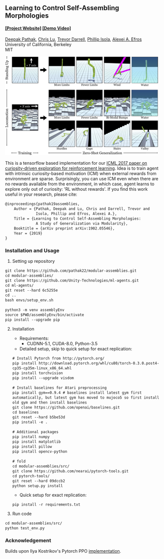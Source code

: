 ## Learning to Control Self-Assembling Morphologies ##
#### [[Project Website]](https://pathak22.github.io/modular-assemblies/) [[Demo Video]](https://www.youtube.com/watch?v=heR2yD8HOvY)

[Deepak Pathak](https://people.eecs.berkeley.edu/~pathak/), [Chris Lu](https://chris-lu.weebly.com/), [Trevor Darrell](https://people.eecs.berkeley.edu/~trevor/), [Phillip Isola](https://www.eecs.mit.edu/people/faculty/phillip-isola/), [Alexei A. Efros](https://people.eecs.berkeley.edu/~efros/)<br/>
University of California, Berkeley<br/>
MIT

<a href="envs/teaser.jpg">
<img src="envs/teaser.jpg" width="500">
</img></a>

This is a tensorflow based implementation for our [ICML 2017 paper on curiosity-driven exploration for reinforcement learning](http://pathak22.github.io/noreward-rl/). Idea is to train agent with intrinsic curiosity-based motivation (ICM) when external rewards from environment are sparse. Surprisingly, you can use ICM even when there are no rewards available from the environment, in which case, agent learns to explore only out of curiosity: 'RL without rewards'. If you find this work useful in your research, please cite:

    @inproceedings{pathak19assemblies,
        Author = {Pathak, Deepak and Lu, Chris and Darrell, Trevor and
                  Isola, Phillip and Efros, Alexei A.},
        Title = {Learning to Control Self-Assembling Morphologies:
                  A Study of Generalization via Modularity},
        Booktitle = {arXiv preprint arXiv:1902.05546},
        Year = {2019}
    }

### Installation and Usage

1. Setting up repository
  ```Shell
  git clone https://github.com/pathak22/modular-assemblies.git
  cd modular-assemblies/
  git clone https://github.com/Unity-Technologies/ml-agents.git
  cd ml-agents/
  git reset --hard 6c5255e
  cd ..
  bash envs/setup_env.sh

  python3 -m venv assemblyEnv
  source $PWD/assemblyEnv/bin/activate
  pip install --upgrade pip
  ```

2. Installation
    - Requirements:
      - CUDNN-5.1, CUDA-8.0, Python-3.5
    - Detailed setup, skip to quick setup for exact replication:
    ```Shell
    # Install Pytorch from http://pytorch.org/
    pip install http://download.pytorch.org/whl/cu80/torch-0.3.0.post4-cp35-cp35m-linux_x86_64.whl
    pip install torchvision
    pip install --upgrade visdom

    # Install baselines for Atari preprocessing
    pip install gym==0.9.4 # baselines install latest gym first automatically, but latest gym has moved to mujoco5 so first install old gym and then install baselines
    git clone https://github.com/openai/baselines.git
    cd baselines
    git reset --hard b5be53d
    pip install -e .

    # Additional packages
    pip install numpy
    pip install matplotlib
    pip install pillow
    pip install opencv-python

    # fold
    cd modular-assemblies/src/
    git clone https://github.com/nearai/pytorch-tools.git
    cd pytorch-tools/
    git reset --hard 09dccb2
    python setup.py install
    ```
    - Quick setup for exact replication:
    ```Shell
    pip install -r requirements.txt
    ```

3. Run code
  ```Shell
  cd modular-assemblies/src/
  python test_env.py
  ```

### Acknowledgement
Builds upon Ilya Kostrikov's Pytorch PPO [implementation](https://github.com/ikostrikov/pytorch-a2c-ppo-acktr).

